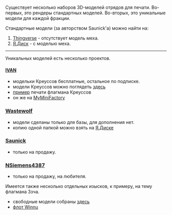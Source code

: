 Существует несколько наборов 3D-моделей отрядов для печати.
Во-первых, это рендеры стандартных моделей. Во-вторых, это уникальные модели для каждой фракции.

Стандартные модели (за авторством Saunick'а) можно найти на:
1) [Thingverse](https://www.thingiverse.com/thing:4191414) - отсутствует модель меха.
2) [Я.Диск](https://disk.yandex.ru/d/3KmVOLWkCMBFmQ) - с моделью меха.

---

Уникальных моделей есть несколько проектов.
#### [IVAN](https://www.patreon.com/_IVAN_)
* модельки Креуссов бесплатные, остальное по подписке.
* модели Креуссов можно поглядеть [здесь](https://disk.yandex.ru/d/IsOPuoyCxI6rJQ)
* [пример](https://www.myminifactory.com/prints/3d-print-flagship-for-ghost-of-creuss-from-twilight-imperium-4-37005) печати флагмана Креуссов
* он же на [MyMiniFactory](https://www.myminifactory.com/users/_IVAN_)

### [Wastewolf](https://www.thingiverse.com/wastewolf/designs)
* модели сделаны только для базы, для дополнения нет.
* копию одной папкой можно взять на [Я.Диске](https://disk.yandex.ru/d/RDSVUp2YltpNyw)

### [Saunick](https://www.cgtrader.com/saunick)
* только на продажу.

### [NSiemens4387](https://www.cgtrader.com/nsiemens4387) 
* только на продажу, на любителя.

Имеется также несколько отдельных изысков, к примеру, на тему флагмана Ззча. 
* свободные модели собраны [здесь](https://disk.yandex.ru/d/VCU-hWJ8j7A3hQ)
* [флот Winnu](https://www.cgtrader.com/3d-model-collections/winnu-fleet)
